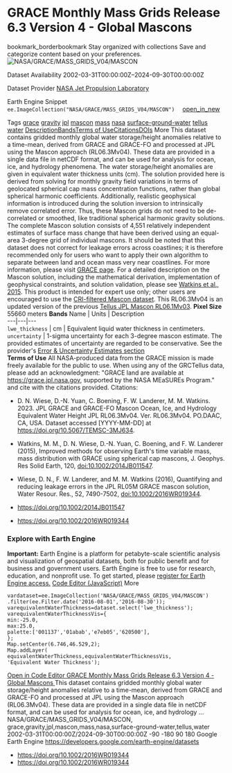 
#  GRACE Monthly Mass Grids Release 6.3 Version 4 - Global Mascons 
bookmark_borderbookmark Stay organized with collections  Save and categorize content based on your preferences.
![NASA/GRACE/MASS_GRIDS_V04/MASCON](https://developers.google.com/earth-engine/datasets/images/NASA/NASA_GRACE_MASS_GRIDS_V04_MASCON_sample.png) 

Dataset Availability
    2002-03-31T00:00:00Z–2024-09-30T00:00:00Z 

Dataset Provider
     [ NASA Jet Propulsion Laboratory ](https://grace.jpl.nasa.gov/data/get-data/jpl_global_mascons/) 

Earth Engine Snippet
     `    ee.ImageCollection("NASA/GRACE/MASS_GRIDS_V04/MASCON")   ` [ open_in_new ](https://code.earthengine.google.com/?scriptPath=Examples:Datasets/NASA/NASA_GRACE_MASS_GRIDS_V04_MASCON) 

Tags
     [grace](https://developers.google.com/earth-engine/datasets/tags/grace) [gravity](https://developers.google.com/earth-engine/datasets/tags/gravity) [jpl](https://developers.google.com/earth-engine/datasets/tags/jpl) [mascon](https://developers.google.com/earth-engine/datasets/tags/mascon) [mass](https://developers.google.com/earth-engine/datasets/tags/mass) [nasa](https://developers.google.com/earth-engine/datasets/tags/nasa) [surface-ground-water](https://developers.google.com/earth-engine/datasets/tags/surface-ground-water) [tellus](https://developers.google.com/earth-engine/datasets/tags/tellus) [water](https://developers.google.com/earth-engine/datasets/tags/water)
[Description](https://developers.google.com/earth-engine/datasets/catalog/NASA_GRACE_MASS_GRIDS_V04_MASCON#description)[Bands](https://developers.google.com/earth-engine/datasets/catalog/NASA_GRACE_MASS_GRIDS_V04_MASCON#bands)[Terms of Use](https://developers.google.com/earth-engine/datasets/catalog/NASA_GRACE_MASS_GRIDS_V04_MASCON#terms-of-use)[Citations](https://developers.google.com/earth-engine/datasets/catalog/NASA_GRACE_MASS_GRIDS_V04_MASCON#citations)[DOIs](https://developers.google.com/earth-engine/datasets/catalog/NASA_GRACE_MASS_GRIDS_V04_MASCON#dois) More
This dataset contains gridded monthly global water storage/height anomalies relative to a time-mean, derived from GRACE and GRACE-FO and processed at JPL using the Mascon approach (RL06.3Mv04). These data are provided in a single data file in netCDF format, and can be used for analysis for ocean, ice, and hydrology phenomena. The water storage/height anomalies are given in equivalent water thickness units (cm). The solution provided here is derived from solving for monthly gravity field variations in terms of geolocated spherical cap mass concentration functions, rather than global spherical harmonic coefficients. Additionally, realistic geophysical information is introduced during the solution inversion to intrinsically remove correlated error. Thus, these Mascon grids do not need to be de-correlated or smoothed, like traditional spherical harmonic gravity solutions.
The complete Mascon solution consists of 4,551 relatively independent estimates of surface mass change that have been derived using an equal-area 3-degree grid of individual mascons. It should be noted that this dataset does not correct for leakage errors across coastlines; it is therefore recommended only for users who want to apply their own algorithm to separate between land and ocean mass very near coastlines.
For more information, please visit [GRACE page](https://grace.jpl.nasa.gov/data/get-data/jpl_global_mascons/). For a detailed description on the Mascon solution, including the mathematical derivation, implementation of geophysical constraints, and solution validation, please see [Watkins et al., 2015](https://doi.org/10.1002/2014JB011547). This product is intended for expert use only; other users are encouraged to use the [CRI-filtered Mascon dataset](https://podaac.jpl.nasa.gov/dataset/TELLUS_GRAC-GRFO_MASCON_CRI_GRID_RL06.3_V4).
This RL06.3Mv04 is an updated version of the previous [Tellus JPL Mascon RL06.1Mv03](https://doi.org/10.5067/TEMSC-3MJ63).
**Pixel Size** 55660 meters 
**Bands**
Name | Units | Description  
---|---|---  
`lwe_thickness` | cm | Equivalent liquid water thickness in centimeters.  
`uncertainty` | 1-sigma uncertainty for each 3-degree mascon estimate. The provided estimates of uncertainty are regarded to be conservative. See the provider's [Error & Uncertainty Estimates section](https://grace.jpl.nasa.gov/data/get-data/jpl_global_mascons/)  
**Terms of Use**
All NASA-produced data from the GRACE mission is made freely available for the public to use. When using any of the GRCTellus data, please add an acknowledgment: "GRACE land are available at <https://grace.jpl.nasa.gov>, supported by the NASA MEaSUREs Program." and cite with the citations provided.
Citations:
  * D. N. Wiese, D.-N. Yuan, C. Boening, F. W. Landerer, M. M. Watkins. 2023. JPL GRACE and GRACE-FO Mascon Ocean, Ice, and Hydrology Equivalent Water Height JPL RL06.3Mv04. Ver. RL06.3Mv04. PO.DAAC, CA, USA. Dataset accessed [YYYY-MM-DD] at <https://doi.org/10.5067/TEMSC-3MJ634>.
  * Watkins, M. M., D. N. Wiese, D.-N. Yuan, C. Boening, and F. W. Landerer (2015), Improved methods for observing Earth's time variable mass, mass distribution with GRACE using spherical cap mascons, J. Geophys. Res Solid Earth, 120, [doi:10.1002/2014JB011547](https://doi.org/10.1002/2014JB011547).
  * Wiese, D. N., F. W. Landerer, and M. M. Watkins (2016), Quantifying and reducing leakage errors in the JPL RL05M GRACE mascon solution, Water Resour. Res., 52, 7490-7502, [doi:10.1002/2016WR019344](https://doi.org/10.1002/2016WR019344).


  * [ https://doi.org/10.1002/2014JB011547 ](https://doi.org/10.1002/2014JB011547)
  * [ https://doi.org/10.1002/2016WR019344 ](https://doi.org/10.1002/2016WR019344)


### Explore with Earth Engine
**Important:** Earth Engine is a platform for petabyte-scale scientific analysis and visualization of geospatial datasets, both for public benefit and for business and government users. Earth Engine is free to use for research, education, and nonprofit use. To get started, please [register for Earth Engine access.](https://console.cloud.google.com/earth-engine)
[Code Editor (JavaScript)](https://developers.google.com/earth-engine/datasets/catalog/NASA_GRACE_MASS_GRIDS_V04_MASCON#code-editor-javascript-sample) More
```
vardataset=ee.ImageCollection('NASA/GRACE/MASS_GRIDS_V04/MASCON')
.filter(ee.Filter.date('2016-08-01','2016-08-30'));
varequivalentWaterThickness=dataset.select('lwe_thickness');
varequivalentWaterThicknessVis={
min:-25.0,
max:25.0,
palette:['001137','01abab','e7eb05','620500'],
};
Map.setCenter(6.746,46.529,2);
Map.addLayer(
equivalentWaterThickness,equivalentWaterThicknessVis,
'Equivalent Water Thickness');
```
[ Open in Code Editor ](https://code.earthengine.google.com/?scriptPath=Examples:Datasets/NASA/NASA_GRACE_MASS_GRIDS_V04_MASCON)
[ GRACE Monthly Mass Grids Release 6.3 Version 4 - Global Mascons ](https://developers.google.com/earth-engine/datasets/catalog/NASA_GRACE_MASS_GRIDS_V04_MASCON)
This dataset contains gridded monthly global water storage/height anomalies relative to a time-mean, derived from GRACE and GRACE-FO and processed at JPL using the Mascon approach (RL06.3Mv04). These data are provided in a single data file in netCDF format, and can be used for analysis for ocean, ice, and hydrology …
NASA/GRACE/MASS_GRIDS_V04/MASCON, grace,gravity,jpl,mascon,mass,nasa,surface-ground-water,tellus,water 
2002-03-31T00:00:00Z/2024-09-30T00:00:00Z
-90 -180 90 180 
Google Earth Engine
https://developers.google.com/earth-engine/datasets
  * [ https://doi.org/10.1002/2016WR019344 ](https://doi.org/https://grace.jpl.nasa.gov/data/get-data/jpl_global_mascons/)
  * [ https://doi.org/10.1002/2016WR019344 ](https://doi.org/https://developers.google.com/earth-engine/datasets/catalog/NASA_GRACE_MASS_GRIDS_V04_MASCON)


